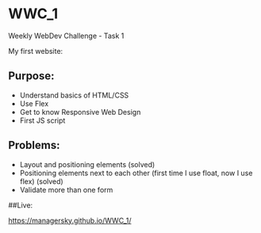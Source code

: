 # WWC_1
Weekly WebDev Challenge - Task 1

My first website:

## Purpose:

- Understand basics of HTML/CSS
- Use Flex
- Get to know Responsive Web Design
- First JS script

## Problems:

- Layout and positioning elements (solved)
- Positioning elements next to each other (first time I use float, now I use flex) (solved)
- Validate more than one form

##Live:

https://managersky.github.io/WWC_1/
